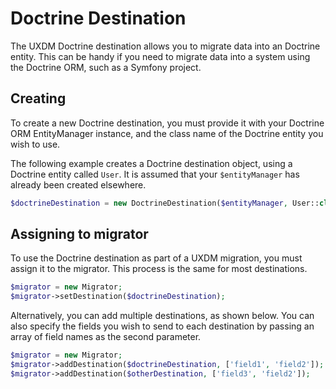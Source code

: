 # Doctrine Destination

The UXDM Doctrine destination allows you to migrate data into an Doctrine entity. This can be handy if you need to migrate data
into a system using the Doctrine ORM, such as a Symfony project.

## Creating

To create a new Doctrine destination, you must provide it with your Doctrine ORM EntityManager instance, and the class name of the Doctrine entity you wish to use.

The following example creates a Doctrine destination object, using a Doctrine entity called `User`. It is assumed that your `$entityManager` has already been created elsewhere.

```php
$doctrineDestination = new DoctrineDestination($entityManager, User::class);
```

## Assigning to migrator

To use the Doctrine destination as part of a UXDM migration, you must assign it to the migrator. This process is the same for most destinations.

```php
$migrator = new Migrator;
$migrator->setDestination($doctrineDestination);
```

Alternatively, you can add multiple destinations, as shown below. You can also specify the fields you wish to send to each destination by 
passing an array of field names as the second parameter.

```php
$migrator = new Migrator;
$migrator->addDestination($doctrineDestination, ['field1', 'field2']);
$migrator->addDestination($otherDestination, ['field3', 'field2']);
```